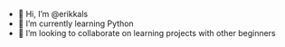 - 👋 Hi, I’m @erikkals
- 🌱 I’m currently learning Python
- 💞️ I’m looking to collaborate on learning projects with other beginners

<!---
erikkals/erikkals is a ✨ special ✨ repository because its `README.md` (this file) appears on your GitHub profile.
You can click the Preview link to take a look at your changes.
--->
